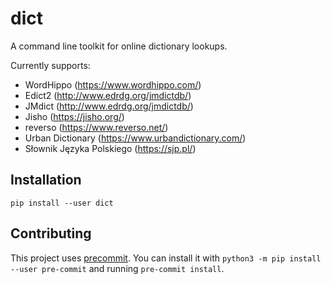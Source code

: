 dict
====

A command line toolkit for online dictionary lookups.

Currently supports:

- WordHippo (https://www.wordhippo.com/)
- Edict2 (http://www.edrdg.org/jmdictdb/)
- JMdict (http://www.edrdg.org/jmdictdb/)
- Jisho (https://jisho.org/)
- reverso (https://www.reverso.net/)
- Urban Dictionary (https://www.urbandictionary.com/)
- Słownik Języka Polskiego (https://sjp.pl/)

## Installation

```
pip install --user dict
```

## Contributing

This project uses [precommit](https://pre-commit.com/). You can install it with
`python3 -m pip install --user pre-commit` and running `pre-commit install`.
